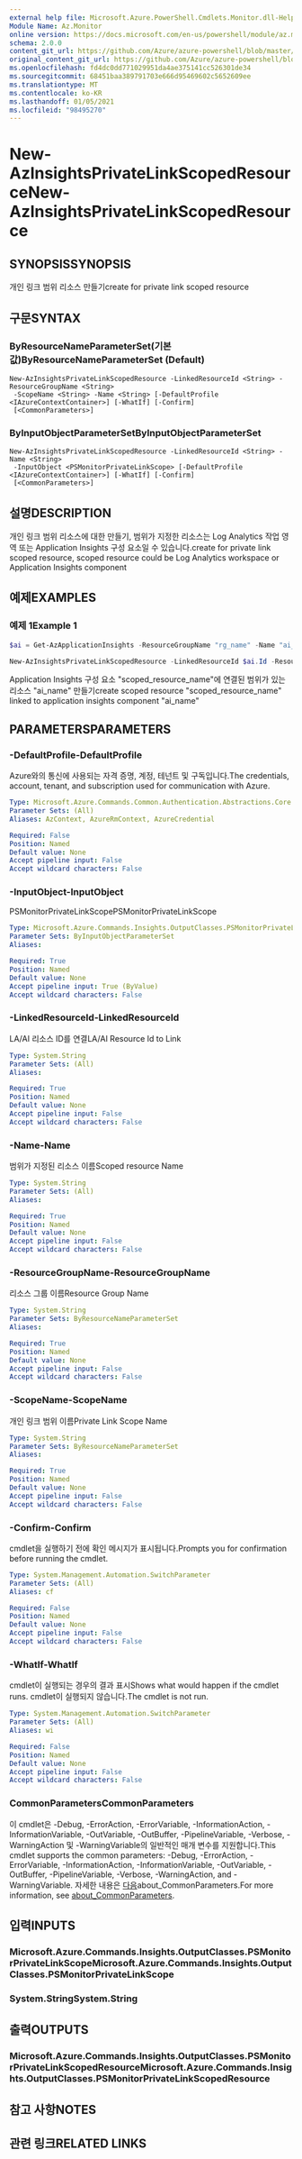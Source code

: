 ```yaml
---
external help file: Microsoft.Azure.PowerShell.Cmdlets.Monitor.dll-Help.xml
Module Name: Az.Monitor
online version: https://docs.microsoft.com/en-us/powershell/module/az.monitor/new-azinsightsprivatelinkscopedresource
schema: 2.0.0
content_git_url: https://github.com/Azure/azure-powershell/blob/master/src/Monitor/Monitor/help/New-AzInsightsPrivateLinkScopedResource.md
original_content_git_url: https://github.com/Azure/azure-powershell/blob/master/src/Monitor/Monitor/help/New-AzInsightsPrivateLinkScopedResource.md
ms.openlocfilehash: fd4dc0dd771029951da4ae375141cc526301de34
ms.sourcegitcommit: 68451baa389791703e666d95469602c5652609ee
ms.translationtype: MT
ms.contentlocale: ko-KR
ms.lasthandoff: 01/05/2021
ms.locfileid: "98495270"
---
```

# <span data-ttu-id="152b4-101">New-AzInsightsPrivateLinkScopedResource</span><span class="sxs-lookup"><span data-stu-id="152b4-101">New-AzInsightsPrivateLinkScopedResource</span></span>

## <span data-ttu-id="152b4-102">SYNOPSIS</span><span class="sxs-lookup"><span data-stu-id="152b4-102">SYNOPSIS</span></span>
<span data-ttu-id="152b4-103">개인 링크 범위 리소스 만들기</span><span class="sxs-lookup"><span data-stu-id="152b4-103">create for private link scoped resource</span></span>

## <span data-ttu-id="152b4-104">구문</span><span class="sxs-lookup"><span data-stu-id="152b4-104">SYNTAX</span></span>

### <span data-ttu-id="152b4-105">ByResourceNameParameterSet(기본값)</span><span class="sxs-lookup"><span data-stu-id="152b4-105">ByResourceNameParameterSet (Default)</span></span>
```
New-AzInsightsPrivateLinkScopedResource -LinkedResourceId <String> -ResourceGroupName <String>
 -ScopeName <String> -Name <String> [-DefaultProfile <IAzureContextContainer>] [-WhatIf] [-Confirm]
 [<CommonParameters>]
```

### <span data-ttu-id="152b4-106">ByInputObjectParameterSet</span><span class="sxs-lookup"><span data-stu-id="152b4-106">ByInputObjectParameterSet</span></span>
```
New-AzInsightsPrivateLinkScopedResource -LinkedResourceId <String> -Name <String>
 -InputObject <PSMonitorPrivateLinkScope> [-DefaultProfile <IAzureContextContainer>] [-WhatIf] [-Confirm]
 [<CommonParameters>]
```

## <span data-ttu-id="152b4-107">설명</span><span class="sxs-lookup"><span data-stu-id="152b4-107">DESCRIPTION</span></span>
<span data-ttu-id="152b4-108">개인 링크 범위 리소스에 대한 만들기, 범위가 지정한 리소스는 Log Analytics 작업 영역 또는 Application Insights 구성 요소일 수 있습니다.</span><span class="sxs-lookup"><span data-stu-id="152b4-108">create for private link scoped resource, scoped resource could be Log Analytics workspace or Application Insights component</span></span>

## <span data-ttu-id="152b4-109">예제</span><span class="sxs-lookup"><span data-stu-id="152b4-109">EXAMPLES</span></span>

### <span data-ttu-id="152b4-110">예제 1</span><span class="sxs-lookup"><span data-stu-id="152b4-110">Example 1</span></span>
```powershell
$ai = Get-AzApplicationInsights -ResourceGroupName "rg_name" -Name "ai_name"

New-AzInsightsPrivateLinkScopedResource -LinkedResourceId $ai.Id -ResourceGroupName "rg_name" -ScopeName "scope_name" -Name "scoped_resource_name"
```

<span data-ttu-id="152b4-111">Application Insights 구성 요소 "scoped_resource_name"에 연결된 범위가 있는 리소스 "ai_name" 만들기</span><span class="sxs-lookup"><span data-stu-id="152b4-111">create scoped resource "scoped_resource_name" linked to application insights component "ai_name"</span></span>

## <span data-ttu-id="152b4-112">PARAMETERS</span><span class="sxs-lookup"><span data-stu-id="152b4-112">PARAMETERS</span></span>

### <span data-ttu-id="152b4-113">-DefaultProfile</span><span class="sxs-lookup"><span data-stu-id="152b4-113">-DefaultProfile</span></span>
<span data-ttu-id="152b4-114">Azure와의 통신에 사용되는 자격 증명, 계정, 테넌트 및 구독입니다.</span><span class="sxs-lookup"><span data-stu-id="152b4-114">The credentials, account, tenant, and subscription used for communication with Azure.</span></span>

```yaml
Type: Microsoft.Azure.Commands.Common.Authentication.Abstractions.Core.IAzureContextContainer
Parameter Sets: (All)
Aliases: AzContext, AzureRmContext, AzureCredential

Required: False
Position: Named
Default value: None
Accept pipeline input: False
Accept wildcard characters: False
```

### <span data-ttu-id="152b4-115">-InputObject</span><span class="sxs-lookup"><span data-stu-id="152b4-115">-InputObject</span></span>
<span data-ttu-id="152b4-116">PSMonitorPrivateLinkScope</span><span class="sxs-lookup"><span data-stu-id="152b4-116">PSMonitorPrivateLinkScope</span></span>

```yaml
Type: Microsoft.Azure.Commands.Insights.OutputClasses.PSMonitorPrivateLinkScope
Parameter Sets: ByInputObjectParameterSet
Aliases:

Required: True
Position: Named
Default value: None
Accept pipeline input: True (ByValue)
Accept wildcard characters: False
```

### <span data-ttu-id="152b4-117">-LinkedResourceId</span><span class="sxs-lookup"><span data-stu-id="152b4-117">-LinkedResourceId</span></span>
<span data-ttu-id="152b4-118">LA/AI 리소스 ID를 연결</span><span class="sxs-lookup"><span data-stu-id="152b4-118">LA/AI Resource Id to Link</span></span>

```yaml
Type: System.String
Parameter Sets: (All)
Aliases:

Required: True
Position: Named
Default value: None
Accept pipeline input: False
Accept wildcard characters: False
```

### <span data-ttu-id="152b4-119">-Name</span><span class="sxs-lookup"><span data-stu-id="152b4-119">-Name</span></span>
<span data-ttu-id="152b4-120">범위가 지정된 리소스 이름</span><span class="sxs-lookup"><span data-stu-id="152b4-120">Scoped resource Name</span></span>

```yaml
Type: System.String
Parameter Sets: (All)
Aliases:

Required: True
Position: Named
Default value: None
Accept pipeline input: False
Accept wildcard characters: False
```

### <span data-ttu-id="152b4-121">-ResourceGroupName</span><span class="sxs-lookup"><span data-stu-id="152b4-121">-ResourceGroupName</span></span>
<span data-ttu-id="152b4-122">리소스 그룹 이름</span><span class="sxs-lookup"><span data-stu-id="152b4-122">Resource Group Name</span></span>

```yaml
Type: System.String
Parameter Sets: ByResourceNameParameterSet
Aliases:

Required: True
Position: Named
Default value: None
Accept pipeline input: False
Accept wildcard characters: False
```

### <span data-ttu-id="152b4-123">-ScopeName</span><span class="sxs-lookup"><span data-stu-id="152b4-123">-ScopeName</span></span>
<span data-ttu-id="152b4-124">개인 링크 범위 이름</span><span class="sxs-lookup"><span data-stu-id="152b4-124">Private Link Scope Name</span></span>

```yaml
Type: System.String
Parameter Sets: ByResourceNameParameterSet
Aliases:

Required: True
Position: Named
Default value: None
Accept pipeline input: False
Accept wildcard characters: False
```

### <span data-ttu-id="152b4-125">-Confirm</span><span class="sxs-lookup"><span data-stu-id="152b4-125">-Confirm</span></span>
<span data-ttu-id="152b4-126">cmdlet을 실행하기 전에 확인 메시지가 표시됩니다.</span><span class="sxs-lookup"><span data-stu-id="152b4-126">Prompts you for confirmation before running the cmdlet.</span></span>

```yaml
Type: System.Management.Automation.SwitchParameter
Parameter Sets: (All)
Aliases: cf

Required: False
Position: Named
Default value: None
Accept pipeline input: False
Accept wildcard characters: False
```

### <span data-ttu-id="152b4-127">-WhatIf</span><span class="sxs-lookup"><span data-stu-id="152b4-127">-WhatIf</span></span>
<span data-ttu-id="152b4-128">cmdlet이 실행되는 경우의 결과 표시</span><span class="sxs-lookup"><span data-stu-id="152b4-128">Shows what would happen if the cmdlet runs.</span></span>
<span data-ttu-id="152b4-129">cmdlet이 실행되지 않습니다.</span><span class="sxs-lookup"><span data-stu-id="152b4-129">The cmdlet is not run.</span></span>

```yaml
Type: System.Management.Automation.SwitchParameter
Parameter Sets: (All)
Aliases: wi

Required: False
Position: Named
Default value: None
Accept pipeline input: False
Accept wildcard characters: False
```

### <span data-ttu-id="152b4-130">CommonParameters</span><span class="sxs-lookup"><span data-stu-id="152b4-130">CommonParameters</span></span>
<span data-ttu-id="152b4-131">이 cmdlet은 -Debug, -ErrorAction, -ErrorVariable, -InformationAction, -InformationVariable, -OutVariable, -OutBuffer, -PipelineVariable, -Verbose, -WarningAction 및 -WarningVariable의 일반적인 매개 변수를 지원합니다.</span><span class="sxs-lookup"><span data-stu-id="152b4-131">This cmdlet supports the common parameters: -Debug, -ErrorAction, -ErrorVariable, -InformationAction, -InformationVariable, -OutVariable, -OutBuffer, -PipelineVariable, -Verbose, -WarningAction, and -WarningVariable.</span></span> <span data-ttu-id="152b4-132">자세한 내용은 [다음](http://go.microsoft.com/fwlink/?LinkID=113216)about_CommonParameters.</span><span class="sxs-lookup"><span data-stu-id="152b4-132">For more information, see [about_CommonParameters](http://go.microsoft.com/fwlink/?LinkID=113216).</span></span>

## <span data-ttu-id="152b4-133">입력</span><span class="sxs-lookup"><span data-stu-id="152b4-133">INPUTS</span></span>

### <span data-ttu-id="152b4-134">Microsoft.Azure.Commands.Insights.OutputClasses.PSMonitorPrivateLinkScope</span><span class="sxs-lookup"><span data-stu-id="152b4-134">Microsoft.Azure.Commands.Insights.OutputClasses.PSMonitorPrivateLinkScope</span></span>

### <span data-ttu-id="152b4-135">System.String</span><span class="sxs-lookup"><span data-stu-id="152b4-135">System.String</span></span>

## <span data-ttu-id="152b4-136">출력</span><span class="sxs-lookup"><span data-stu-id="152b4-136">OUTPUTS</span></span>

### <span data-ttu-id="152b4-137">Microsoft.Azure.Commands.Insights.OutputClasses.PSMonitorPrivateLinkScopedResource</span><span class="sxs-lookup"><span data-stu-id="152b4-137">Microsoft.Azure.Commands.Insights.OutputClasses.PSMonitorPrivateLinkScopedResource</span></span>

## <span data-ttu-id="152b4-138">참고 사항</span><span class="sxs-lookup"><span data-stu-id="152b4-138">NOTES</span></span>

## <span data-ttu-id="152b4-139">관련 링크</span><span class="sxs-lookup"><span data-stu-id="152b4-139">RELATED LINKS</span></span>
